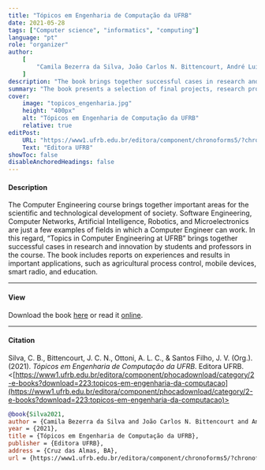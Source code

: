 ```yaml
---
title: "Tópicos em Engenharia de Computação da UFRB"
date: 2021-05-28
tags: ["Computer science", "informatics", "computing"]
language: "pt"
role: "organizer"
author:
    [
        "Camila Bezerra da Silva, João Carlos N. Bittencourt, André Luiz Carvalho Ottoni, José Valentim dos Santos Filho",
    ]
description: "The book brings together successful cases in research and innovation by students and professors from the Computer Engineering course at the Federal University of Recôncavo da Bahia."
summary: "The book presents a selection of final projects, research projects, and technological innovation projects carried out by students and faculty members of the Center for Exact and Technological Sciences at the Federal University of Recôncavo da Bahia, in the Computer Engineering program."
cover:
    image: "topicos_engenharia.jpg"
    height: "400px"
    alt: "Tópicos em Engenharia de Computação da UFRB"
    relative: true
editPost:
    URL: "https://www1.ufrb.edu.br/editora/component/chronoforms5/?chronoform=ver-livro&id=133"
    Text: "Editora UFRB"
showToc: false
disableAnchoredHeadings: false
---
```


#### Description

The Computer Engineering course brings together important areas for the scientific and technological development of society. Software Engineering, Computer Networks, Artificial Intelligence, Robotics, and Microelectronics are just a few examples of fields in which a Computer Engineer can work. In this regard, “Topics in Computer Engineering at UFRB” brings together successful cases in research and innovation by students and professors in the course. The book includes reports on experiences and results in important applications, such as agricultural process control, mobile devices, smart radio, and education.

<!-- This book discusses Portugese irregular verbs in great details. It is the seminal work on Romance philology.[^1] The book is the result of years of research into the etymology and vagaries of Portuguese verbs.[^2] Lorem ipsum dolor sit amet, consectetur adipisicing elit, sed do eiusmod tempor incididunt ut labore et dolore magna aliqua. Ut enim ad minim veniam, quis nostrud exercitation ullamco laboris nisi ut aliquip ex ea commodo
consequat. Duis aute irure dolor in reprehenderit in voluptate velit esse
cillum dolore eu fugiat nulla pariatur. Excepteur sint occaecat cupidatat non
proident, sunt in culpa qui officia deserunt mollit anim id est laborum.

[^1]: The acknowledged aim of the book is to dwarf all other books in the field.
[^2]: As a result of such intensive research, the book's length is almost twelve hundred pages. -->

<!-- ---

#### Praise

> There is nothing more to be said on this subject. Nothing – Anonymous reviewer -->

---

#### View

Download the book [here](https://www1.ufrb.edu.br/editora/component/phocadownload/category/2-e-books?download=223:topicos-em-engenharia-da-computacao) or read it [online](https://online.fliphtml5.com/sjtcu/ylob/).

<!-- -   [Chapter 1: History of the Portuguese language](chapter1.pdf)
-   [Chapter 2: Review of regular verbs](chapter2.pdf)
-   [Chapter 3: Analysis of irregular verbs](chapter3.pdf) -->

<!-- --- -->

<!-- #### Excerpt from Chapter 1: Basic mathematical results from Portuguese philology

Lorem ipsum dolor sit amet, consectetur adipiscing elit $x\in \mathbb{N}$. Proin ac libero nec eros accumsan sagittis: $x^\ast = \max f(x)$. Fusce gravida $4 \ln(x+y) =4 \int \ln(x^2)dx$, lectus nec aliquet malesuada, augue dui lacinia velit, eget ullamcorper lorem lorem id turpis. Nam interdum est id venenatis fermentum: . Nullam fermentum, arcu eu luctus fermentum, felis orci pretium mi, eu bibendum ligula neque in metus.

$$1+\lambda\exp{\frac{\beta}{\alpha^2}} = \max_{t\in\mathbb{R}}(x(t)-y(t)+z(t)^2).$$

Nulla facilisi. Phasellus pharetra ligula sit amet diam viverra, sed scelerisque ligula cursus. Curabitur sit amet libero eu velit fringilla vulputate, $2\ln(x)$. Suspendisse potenti. Quisque imperdiet arcu ac nibh gravida, id posuere ligula efficitur. Curabitur posuere, dui at finibus viverra, felis justo pulvinar urna, id finibus sem purus eget orci.

Vestibulum ante ipsum primis in faucibus orci luctus et ultrices posuere cubilia curae; Mauris vel neque at lorem fermentum tincidunt: $<x,y> = 2x^2 + \mathcal{A}$. Etiam volutpat, risus at aliquet varius, sapien quam vulputate lectus, id ultrices lorem arcu ut magna. Sed malesuada scelerisque dignissim. Aliquam erat volutpat. Proin efficitur tincidunt nulla, a convallis magna cursus sit amet. Donec eget convallis libero. Pellentesque tincidunt nunc et nisi lacinia, quis auctor lorem suscipit:

$$2\exp(\gamma) = 2\exp(\zeta/3) = 2\exp(\kappa).$$

Praesent at eros a sapien sagittis scelerisque at a nulla. Aliquam erat volutpat. In hac habitasse platea dictumst. Phasellus congue vestibulum nisl, vitae accumsan est. Suspendisse potenti. In ut nunc ac quam congue cursus. Duis fermentum hendrerit eros, ut auctor velit pharetra ut. Nulla facilisi. Cras at convallis purus, a convallis mauris. Donec id est vel ipsum hendrerit laoreet. -->

---

#### Citation

Silva, C. B., Bittencourt, J. C. N., Ottoni, A. L. C., & Santos Filho, J. V. (Org.). (2021). _Tópicos em Engenharia de Computação da UFRB_. Editora UFRB. <[https://www1.ufrb.edu.br/editora/component/phocadownload/category/2-e-books?download=223:topicos-em-engenharia-da-computacao](https://www1.ufrb.edu.br/editora/component/phocadownload/category/2-e-books?download=223:topicos-em-engenharia-da-computacao)>

```BibTeX
@book{Silva2021,
author = {Camila Bezerra da Silva and João Carlos N. Bittencourt and André Luiz Carvalho Ottoni and José Valentim dos Santos Filho},
year = {2021},
title = {Tópicos em Engenharia de Computação da UFRB},
publisher = {Editora UFRB},
address = {Cruz das Almas, BA},
url = {https://www1.ufrb.edu.br/editora/component/chronoforms5/?chronoform=ver-livro&id=133}}
```
